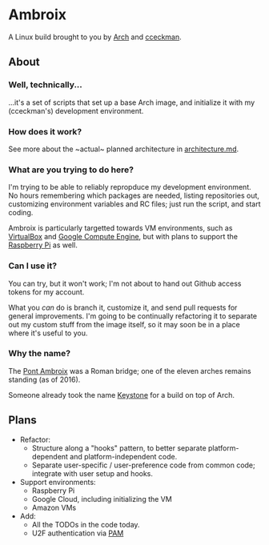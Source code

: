 # Ambroix
A Linux build brought to you by [Arch](http://archlinux.org) and [cceckman](http://cceckman.com).

## About

### Well, technically...
...it's a set of scripts that set up a base Arch image, and initialize it with
my (cceckman's) development environment.

### How does it work?
See more about the ~actual~ planned architecture in
[architecture.md](architecture.md).

### What are you trying to do here?
I'm trying to be able to reliably repropduce my development environment.
No hours remembering which packages are needed, listing repositories out,
customizing environment variables and RC files; just run the script, and start
coding.

Ambroix is particularly targetted towards VM environments, such as
[VirtualBox](https://virtualbox.org) and 
[Google Compute Engine](https://cloud.google.com), but with plans to support
the [Raspberry Pi](https://raspberrypi.org) as well.

### Can I use it?
You can try, but it won't work; I'm not about to hand out Github access tokens
for my account.

What you *can* do is branch it, customize it, and send pull requests for general
improvements. I'm going to be continually refactoring it to separate out
my custom stuff from the image itself, so it may soon be in a place where it's
useful to you.

### Why the name?
The [Pont Ambroix](https://en.wikipedia.org/wiki/Pont_Ambroix) was a Roman bridge;
one of the eleven arches remains standing (as of 2016).

Someone already took the name [Keystone](https://github.com/concordusapps/keystone)
for a build on top of Arch.


## Plans

- Refactor:
  - Structure along a "hooks" pattern, to better separate platform-dependent and
    platform-independent code.
  - Separate user-specific / user-preference code from common code; integrate
    with user setup and hooks. 
- Support environments:
  - Raspberry Pi
  - Google Cloud, including initializing the VM
  - Amazon VMs
- Add:
  - All the TODOs in the code today.
  - U2F authentication via [PAM](https://developers.yubico.com/pam-u2f/)

